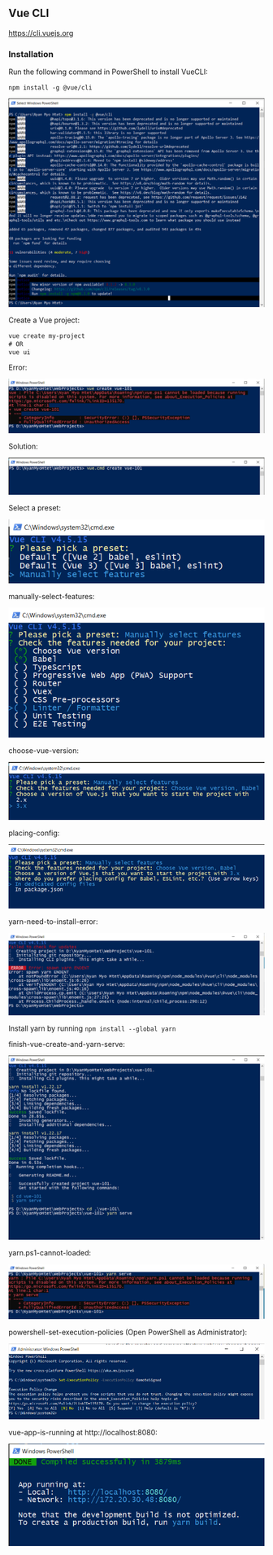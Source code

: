 ## Vue CLI

https://cli.vuejs.org

### Installation

Run the following command in PowerShell to install VueCLI:

```
npm install -g @vue/cli
```

![VueCLI Install.png](_resources/vue-cli-install.png)

Create a Vue project:

```
vue create my-project
# OR
vue ui
```

Error:

![vue-create-error-1.png](_resources/vue-create-error-1.png)

Solution:

![vue-create-error-1-solution.png](_resources/vue-create-error-1-solution.png)

Select a preset:

![pick-a-preset.png](_resources/pick-a-preset.png)

manually-select-features:

![manually-select-features.png](_resources/manually-select-features.png)

choose-vue-version:

![choose-vue-version.png](_resources/choose-vue-version.png)

placing-config:

![placing-config.png](_resources/placing-config.png)

yarn-need-to-install-error:

![yarn-need-to-install-error.png](_resources/yarn-need-to-install-error.png)


Install yarn by running `npm install --global yarn`

finish-vue-create-and-yarn-serve:

![finish-vue-create-and-yarn-serve.png](_resources/finish-vue-create-and-yarn-serve.png)

yarn.ps1-cannot-loaded:

![yarn.ps1-cannot-loaded.png](_resources/yarn.ps1-cannot-loaded.png)

powershell-set-execution-policies (Open PowerShell as Administrator):

![powershell-set-execution-policies.png](_resources/powershell-set-execution-policies.png)

vue-app-is-running at http://localhost:8080:

![vue-app-is-running.png](_resources/vue-app-is-running.png)

